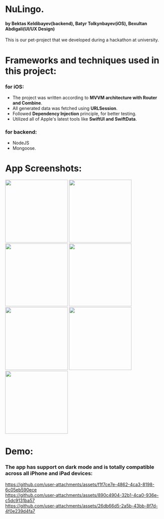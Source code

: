 # NuLingo.
#### by Bektas Keldibayev(backend), Batyr Tolkynbayev(iOS), Bexultan Abdigali(UI/UX Design) ####
This is our pet-project that we developed during a hackathon at university.

# Frameworks and techniques used in this project:
### for iOS: ###
* The project was written according to **MVVM architecture with Router and Combine**.
* All generated data was fetched using **URLSession**.
* Followed **Dependency Injection** principle, for better testing.
* Utilized all of Apple's latest tools like **SwiftUI and SwiftData**.

### for backend: ###
* NodeJS
* Mongoose.
  
# App Screenshots:
<img src="https://github.com/user-attachments/assets/de88f035-0320-4513-a178-6589c962b111" width="200">
<img src="https://github.com/user-attachments/assets/5bbab0d5-d167-450d-a56c-f1e21bfd6806" width="200">
<img src="https://github.com/user-attachments/assets/76ebb861-3797-42b4-82ae-aa38f39dcd64" width="200">
<img src="https://github.com/user-attachments/assets/363b4387-b0a7-4b29-b8f3-adbe7b52fa7a" width="200">
<img src="https://github.com/user-attachments/assets/1937b0b2-0880-4372-83d0-3e0b50a6e72c" width="200">
<img src="https://github.com/user-attachments/assets/0e897a25-2441-4bd7-a837-84b65e50458f" width="200">
<img src="https://github.com/user-attachments/assets/50f8927b-bd59-480e-bddc-aa654863e264" width="200">

# Demo:
### The app has support on dark mode and is totally compatible across all iPhone and iPad devices: ###
https://github.com/user-attachments/assets/f1f7ce7e-4862-4ca3-8198-6c05eb590ece
<br />
https://github.com/user-attachments/assets/890c4904-32b1-4ca0-936e-c5dc9131ba57
<br />
https://github.com/user-attachments/assets/26db66d5-2a5b-43bb-8f7d-4f0e239d4fa7

